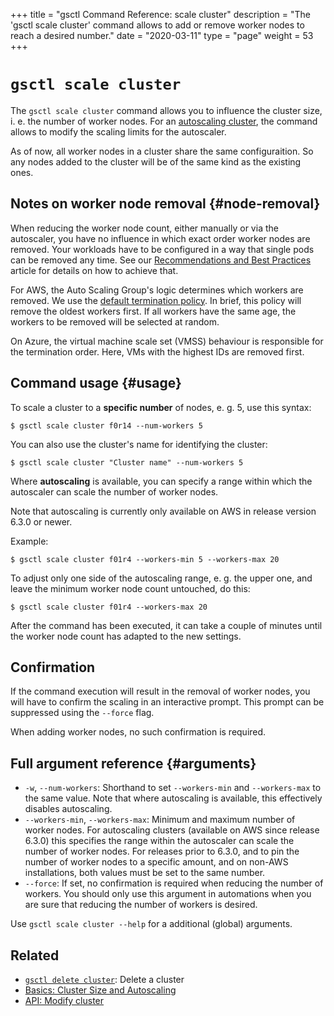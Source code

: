 +++
title = "gsctl Command Reference: scale cluster"
description = "The 'gsctl scale cluster' command allows to add or remove worker nodes to reach a desired number."
date = "2020-03-11"
type = "page"
weight = 53
+++

# `gsctl scale cluster`

The `gsctl scale cluster` command allows you to influence the cluster size, i. e. the number of worker nodes.
For an [autoscaling cluster](/basics/cluster-size-autoscaling/), the command allows to modify the scaling limits for the autoscaler.

As of now, all worker nodes in a cluster share the same configuraition.
So any nodes added to the cluster will be of the same kind as the existing ones.

## Notes on worker node removal {#node-removal}

When reducing the worker node count, either manually or via the autoscaler, you have no influence in which exact order worker nodes are removed. Your workloads have to be configured in a way that single pods can be removed any time. See our [Recommendations and Best Practices](/guides/recommendations-and-best-practices/) article for details on how to achieve that.

For AWS, the Auto Scaling Group's logic determines which workers are removed. We use the [default termination policy](http://docs.aws.amazon.com/autoscaling/latest/userguide/as-instance-termination.html#default-termination-policy). In brief, this policy will remove the oldest workers first. If all workers have the same age, the workers to be removed will be selected at random.

On Azure, the virtual machine scale set (VMSS) behaviour is responsible for the termination order. Here, VMs with the highest IDs are removed first.

## Command usage {#usage}

To scale a cluster to a **specific number** of nodes, e. g. 5, use this syntax:

```nohighlight
$ gsctl scale cluster f0r14 --num-workers 5
```

You can also use the cluster's name for identifying the cluster:

```nohighlight
$ gsctl scale cluster "Cluster name" --num-workers 5
```

Where **autoscaling** is available, you can specify a range within which the autoscaler can scale the number of worker nodes.

Note that autoscaling is currently only available on AWS in release version 6.3.0 or newer.

Example:

```nohighlight
$ gsctl scale cluster f01r4 --workers-min 5 --workers-max 20
```

To adjust only one side of the autoscaling range, e. g. the upper one, and leave the minimum worker node count untouched, do this:

```nohighlight
$ gsctl scale cluster f01r4 --workers-max 20
```

After the command has been executed, it can take a couple of minutes until the worker node count has adapted to the new settings.

## Confirmation

If the command execution will result in the removal of worker nodes, you will have to confirm the scaling in an interactive prompt.
This prompt can be suppressed using the `--force` flag.

When adding worker nodes, no such confirmation is required.

## Full argument reference {#arguments}

- `-w`, `--num-workers`: Shorthand to set `--workers-min` and `--workers-max` to the same value. Note that where autoscaling is available, this effectively disables autoscaling.
- `--workers-min`, `--workers-max`: Minimum and maximum number of worker nodes. For autoscaling clusters (available on AWS since release 6.3.0) this specifies the range within the autoscaler can scale the number of worker nodes. For releases prior to 6.3.0, and to pin the number of worker nodes to a specific amount, and on non-AWS installations, both values must be set to the same number.
- `--force`: If set, no confirmation is required when reducing the number of workers. You should only use this argument in automations when you are sure that reducing the number of workers is desired.

Use `gsctl scale cluster --help` for a additional (global) arguments.

## Related

- [`gsctl delete cluster`](/reference/gsctl/delete-cluster/): Delete a cluster
- [Basics: Cluster Size and Autoscaling](/basics/cluster-size-autoscaling/)
- [API: Modify cluster](/api/#operation/modifyCluster)
